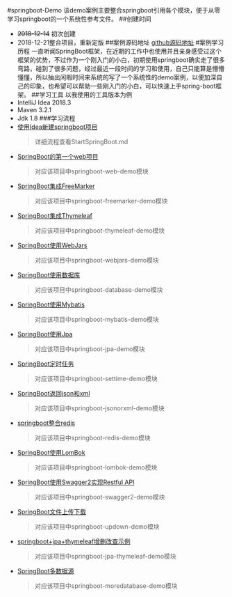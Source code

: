 #springboot-Demo
该demo案例主要整合springboot引用各个模块，便于从零学习springboot的一个系统性参考文件。
##创建时间
* ~~2018-12-14~~ 初次创建
* 2018-12-21整合项目，重新定版
##案例源码地址
[github源码地址](https://github.com/ruili520/springboot-demo)
#案例学习历程
一直听闻SpringBoot框架，在近期的工作中也使用并且亲身感受过这个框架的优势，不过作为一个刚入门的小白，初期使用springboot确实走了很多弯路，碰到了很多问题，经过最近一段时间的学习和使用，自己只能算是懵懵懂懂，所以抽出闲暇时间来系统的写了一个系统性的demo案例，以便加深自己的印象，也希望可以帮助一些刚入门的小白，可以快速上手spring-boot框架。
##学习工具
以我使用的工具版本为例
* IntelliJ Idea 2018.3
* Maven 3.2.1
* Jdk 1.8
###学习流程
* [使用Idea新建springboot项目](StartSpringBoot.md)
  >详细流程查看StartSpringBoot.md
* [SpringBoot的第一个web项目](springboot-web-demo)
  >对应该项目中springboot-web-demo模块
* [SpringBoot集成FreeMarker](springboot-freemarker-demo)
  >对应该项目中springboot-freemarker-demo模块
* [SpringBoot集成Thymeleaf](springboot-freemarker-demo)
  >对应该项目中springboot-thymeleaf-demo模块
* [SpringBoot使用WebJars](springboot-webjars-demo)
  >对应该项目中springboot-webjars-demo模块
* [SpringBoot使用数据库](springboot-database-demo)
  >对应该项目中springboot-database-demo模块
* [SpringBoot使用Mybatis](springboot-mybatis-demo)
  >对应该项目中springboot-mybatis-demo模块
* [SpringBoot使用Jpa](springboot-jpa-demo)
  >对应该项目中springboot-jpa-demo模块
* [SpringBoot定时任务](springboot-settime-demo)
  >对应该项目中springboot-settime-demo模块
* [SpringBoot返回json和xml](springboot-jsonorxml-demo)
  >对应该项目中springboot-jsonorxml-demo模块
* [springboot整合redis](springboot-redis-demo)
   >对应该项目中springboot-redis-demo模块
* [SpringBoot使用LomBok](springboot-lombok-demo)
   >对应该项目中springboot-lombok-demo模块
* [SpringBoot使用Swagger2实现Restful API](springboot-swagger2-demo)
   >对应该项目中springboot-swagger2-demo模块
* [SpringBoot文件上传下载](springboot-updown-demo)
   >对应该项目中springboot-updown-demo模块 
* [springboot+jpa+thymeleaf增删改查示例](springboot-jpa-thymeleaf-demo)
   >对应该项目中springboot-jpa-thymeleaf-demo模块 
* [SpringBoot多数据源](springboot-moredatabase-demo)
   >对应该项目中springboot-moredatabase-demo模块   
